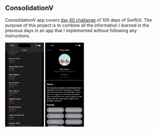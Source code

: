 ## ConsolidationV

ConsolidationV app covers [day 60 challange](https://www.hackingwithswift.com/100/swiftui/60) of 100 days of SwiftUI. The purpose of this project is to combine all the information I learned in the previous days in an app that I implemented without following any instructions.

<p float="left">
<img src="https://github.com/canonall/100-days-of-swiftui/blob/main/ConsolidationV/consolidation1.png" width="25%">
<img src="https://github.com/canonall/100-days-of-swiftui/blob/main/ConsolidationV/consolidation2.png" width="25%">
</p>
